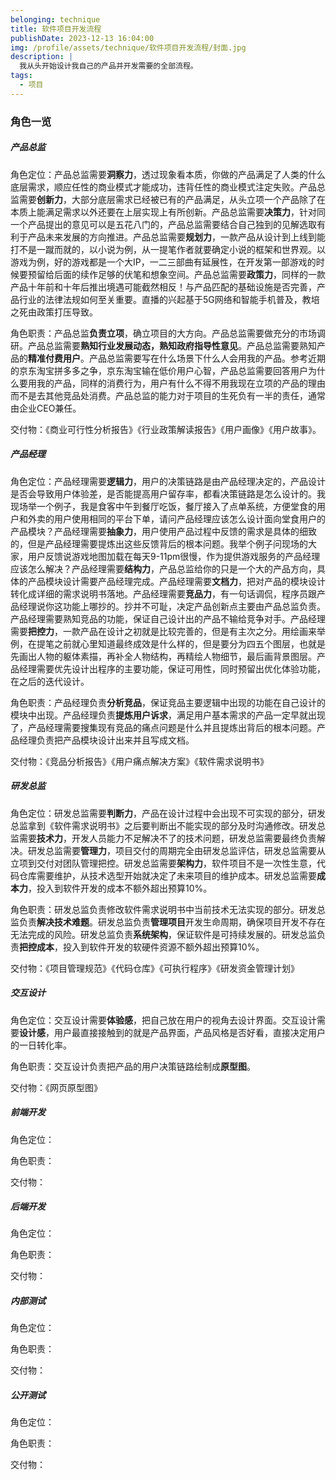 ```yaml
---
belonging: technique
title: 软件项目开发流程
publishDate: 2023-12-13 16:04:00
img: /profile/assets/technique/软件项目开发流程/封面.jpg
description: |
  我从头开始设计我自己的产品并开发需要的全部流程。
tags:
  - 项目
---
```


### 角色一览

##### 产品总监
角色定位：产品总监需要**洞察力**，透过现象看本质，你做的产品满足了人类的什么底层需求，顺应任性的商业模式才能成功，违背任性的商业模式注定失败。产品总监需要**创新力**，大部分底层需求已经被已有的产品满足，从头立项一个产品除了在本质上能满足需求以外还要在上层实现上有所创新。产品总监需要**决策力**，针对同一个产品提出的意见可以是五花八门的，产品总监需要结合自己独到的见解选取有利于产品未来发展的方向推进。产品总监需要**规划力**，一款产品从设计到上线到能打不是一蹴而就的，以小说为例，从一提笔作者就要确定小说的框架和世界观。以游戏为例，好的游戏都是一个大IP，一二三部曲有延展性，在开发第一部游戏的时候要预留给后面的续作足够的伏笔和想象空间。产品总监需要**政策力**，同样的一款产品十年前和十年后推出境遇可能截然相反！与产品匹配的基础设施是否完善，产品行业的法律法规如何至关重要。直播的兴起基于5G网络和智能手机普及，教培之死由政策打压导致。

角色职责：产品总监**负责立项**，确立项目的大方向。产品总监需要做充分的市场调研。产品总监需要**熟知行业发展动态，熟知政府指导性意见**。产品总监需要熟知产品的**精准付费用户**。产品总监需要写在什么场景下什么人会用我的产品。参考近期的京东淘宝拼多多之争，京东淘宝输在低价用户心智，产品总监需要回答用户为什么要用我的产品，同样的消费行为，用户有什么不得不用我现在立项的产品的理由而不是去其他竞品处消费。产品总监的能力对于项目的生死负有一半的责任，通常由企业CEO兼任。

交付物：《商业可行性分析报告》《行业政策解读报告》《用户画像》《用户故事》。
##### 产品经理
角色定位：产品经理需要**逻辑力**，用户的决策链路是由产品经理决定的，产品设计是否会导致用户体验差，是否能提高用户留存率，都看决策链路是怎么设计的。我现场举一个例子，我是食客中午到餐厅吃饭，餐厅接入了点单系统，方便堂食的用户和外卖的用户使用相同的平台下单，请问产品经理应该怎么设计面向堂食用户的产品模块？产品经理需要**抽象力**，用户使用产品过程中反馈的需求是具体的细致的，但是产品经理需要提炼出这些反馈背后的根本问题。我举个例子问现场的大家，用户反馈说游戏地图加载在每天9-11pm很慢，作为提供游戏服务的产品经理应该怎么解决？产品经理需要**结构力**，产品总监给你的只是一个大的产品方向，具体的产品模块设计需要产品经理完成。产品经理需要**文档力**，把对产品的模块设计转化成详细的需求说明书落地。产品经理需要**竞品力**，有一句话调侃，程序员跟产品经理说你这功能上哪抄的。抄并不可耻，决定产品创新点主要由产品总监负责。产品经理需要熟知竞品的功能，保证自己设计出的产品不输给竞争对手。产品经理需要**把控力**，一款产品在设计之初就是比较完善的，但是有主次之分。用绘画来举例，在提笔之前就心里知道最终成效是什么样的，但是要分为四五个图层，也就是先画出人物的躯体素描，再补全人物结构，再精绘人物细节，最后画背景图层。产品经理需要优先设计出程序的主要功能，保证可用性，同时预留出优化体验功能，在之后的迭代设计。

角色职责：产品经理负责**分析竞品**，保证竞品主要逻辑中出现的功能在自己设计的模块中出现。产品经理负责**提炼用户诉求**，满足用户基本需求的产品一定早就出现了，产品经理需要搜集现有竞品的痛点问题是什么并且提炼出背后的根本问题。产品经理负责把产品模块设计出来并且写成文档。

交付物：《竞品分析报告》《用户痛点解决方案》《软件需求说明书》
##### 研发总监
角色定位：研发总监需要**判断力**，产品在设计过程中会出现不可实现的部分，研发总监拿到《软件需求说明书》之后要判断出不能实现的部分及时沟通修改。研发总监需要**技术力**，开发人员能力不足解决不了的技术问题，研发总监需要最终负责解决。研发总监需要**管理力**，项目交付的周期完全由研发总监评估，研发总监需要从立项到交付对团队管理把控。研发总监需要**架构力**，软件项目不是一次性生意，代码仓库需要维护，从技术选型开始就决定了未来项目的维护成本。研发总监需要**成本力**，投入到软件开发的成本不额外超出预算10%。

角色职责：研发总监负责修改软件需求说明书中当前技术无法实现的部分。研发总监负责**解决技术难题**。研发总监负责**管理项目**开发生命周期，确保项目开发不存在无法完成的风险。研发总监负责**系统架构**，保证软件是可持续发展的。研发总监负责**把控成本**，投入到软件开发的软硬件资源不额外超出预算10%。

交付物：《项目管理规范》《代码仓库》《可执行程序》《研发资金管理计划》
##### 交互设计
角色定位：交互设计需要**体验感**，把自己放在用户的视角去设计界面。交互设计需要**设计感**，用户最直接接触到的就是产品界面，产品风格是否好看，直接决定用户的一日转化率。

角色职责：交互设计负责把产品的用户决策链路绘制成**原型图**。

交付物：《网页原型图》
##### 前端开发
角色定位：

角色职责：

交付物：
##### 后端开发
角色定位：

角色职责：

交付物：
##### 内部测试
角色定位：

角色职责：

交付物：
##### 公开测试
角色定位：

角色职责：

交付物：






